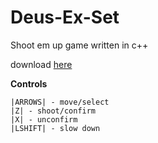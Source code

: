 # Deus-Ex-Set

Shoot em up game written in c++

download [here](https://github.com/GROMIT13/deus-ex-set/releases)

**Controls**
```
|ARROWS| - move/select
|Z| - shoot/confirm
|X| - unconfirm
|LSHIFT| - slow down
```
